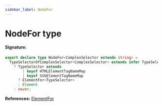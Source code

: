 ```yaml
---
sidebar_label: NodeFor
---
```


# NodeFor type

#### Signature:

```typescript
export declare type NodeFor<ComplexSelector extends string> =
  TypeSelectorOfComplexSelector<ComplexSelector> extends infer TypeSelector
    ? TypeSelector extends
        | keyof HTMLElementTagNameMap
        | keyof SVGElementTagNameMap
      ? ElementFor<TypeSelector>
      : Element
    : never;
```

**References:** [ElementFor](./puppeteer.elementfor.md)
